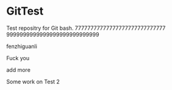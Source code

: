 # GitTest
Test repositry for Git bash.
77777777777777777777777777777
9999999999999999999999999999

fenzhiguanli

Fuck you

add more

Some work on Test 2